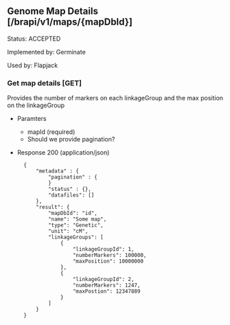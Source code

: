 ## Genome Map Details [/brapi/v1/maps/{mapDbId}]

Status: ACCEPTED

Implemented by: Germinate

Used by: Flapjack

### Get map details [GET]

Provides the number of markers on each linkageGroup and the max position on the linkageGroup

+ Paramters
    + mapId (required)
    + Should we provide pagination?
    
+ Response 200 (application/json)
            
        {
            "metadata" : {
                "pagination" : {    
                }
                "status" : {},
                "datafiles": []
            },
            "result": {
                "mapDbId": "id",
                "name": "Some map",
                "type": "Genetic",
                "unit": "cM",
                "linkageGroups": [    
                    {
                        "linkageGroupId": 1,
                        "numberMarkers": 100000,
                        "maxPosition": 10000000
                    },
                    {
                        "linkageGroupId": 2,
                        "numberMarkers": 1247,
                        "maxPostion": 12347889
                    }
                ]
            }
        }
